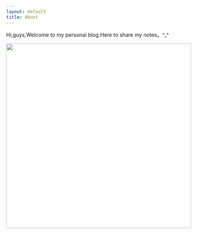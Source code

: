 ```yaml
---
layout: default
title: About
---
```


Hi,guys,Welcome to my personal blog.Here to share my notes。^_^


<img src="{{ site.url }}/images/we.jpg" class="right"  width="500"/>

